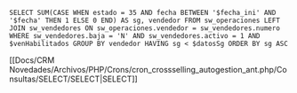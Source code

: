 `SELECT SUM(CASE WHEN estado = 35 AND fecha BETWEEN '$fecha_ini' AND '$fecha' THEN 1 ELSE 0 END) AS sg, vendedor FROM sw_operaciones LEFT JOIN sw_vendedores ON sw_operaciones.vendedor = sw_vendedores.numero WHERE sw_vendedores.baja = 'N' AND sw_vendedores.activo = 1 AND $venHabilitados GROUP BY vendedor HAVING sg < $datosSg ORDER BY sg ASC`

[[Docs/CRM Novedades/Archivos/PHP/Crons/cron_crossselling_autogestion_ant.php/Consultas/SELECT/SELECT|SELECT]]